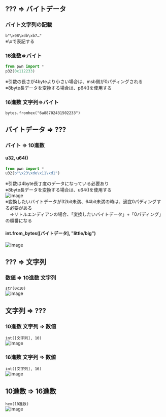 ## ??? ⇒ バイトデータ

### バイト文字列の記載

`b"\x08\xdb\xb7…"` <br>
※\xで表記する

### 16進数⇒バイト
```python
from pwn import *
p32(0x112233)
```
※引数の長さが4byteより小さい場合は、msb側が0パディングされる <br>
※8byte長データを変換する場合は、p64()を使用する

### 16進数 文字列⇒バイト

`bytes.fromhex("6a88702431502233")`

## バイトデータ ⇒ ???

### バイト ⇒ 10進数

#### u32, u64()
```python
from pwn import *
u32(b"\x23\xde\x11\xd1")
```
※引数は4byte長丁度のデータになっている必要あり <br>
※8byte長データを変換する場合は、u64()を使用する <br>
![image](https://user-images.githubusercontent.com/82632174/189117750-480bed04-9431-4af1-86ae-aaf9acf20b05.png) <br>
※変換したいバイトデータが32bit未満、64bit未満の時は、適宜0パディングする必要がある <br>
　⇒リトルエンディアンの場合、「変換したいバイトデータ」+「0パディング」の順番になる

#### int.from_bytes([バイトデータ], "little/big")
![image](https://user-images.githubusercontent.com/82632174/189117867-d79c7673-8e8e-4667-80e7-a643878d04e8.png) <br>

## ??? ⇒ 文字列

### 数値 ⇒ 10進数 文字列
`str(0x10)` <br>
![image](https://user-images.githubusercontent.com/82632174/189118042-2940f395-28fa-45c6-8494-518a7876a7fc.png) <br>

## 文字列 ⇒ ???

### 10進数 文字列 ⇒ 数値
`int([文字列], 10)` <br>
![image](https://user-images.githubusercontent.com/82632174/189118492-2b459916-f2a4-40d0-8510-c5682e60372b.png) <br>

### 16進数 文字列 ⇒ 数値
`int([文字列], 16)` <br>
![image](https://user-images.githubusercontent.com/82632174/189118599-e22a4f18-533a-433f-a5a8-b757d010a2b4.png) <br>

## 10進数 ⇒ 16進数
`hex(10進数)` <br>
![image](https://user-images.githubusercontent.com/82632174/189118757-cb1e3adb-53c8-413f-8f2c-036ed1a34809.png)

